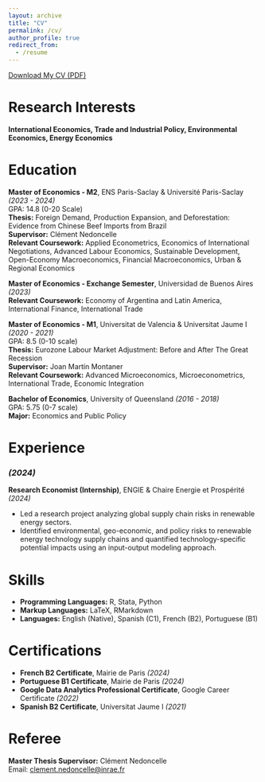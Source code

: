 ```yaml
---
layout: archive
title: "CV"
permalink: /cv/
author_profile: true
redirect_from:
  - /resume
---
```


[Download My CV (PDF)](https://hdydenairn.github.io/_cv/cv_jan2025.pdf)

# Research Interests

**International Economics, Trade and Industrial Policy, Environmental Economics, Energy Economics**

# Education

**Master of Economics - M2**, ENS Paris-Saclay & Université Paris-Saclay *(2023 - 2024)*  
GPA: 14.8 (0-20 Scale)  
**Thesis:** Foreign Demand, Production Expansion, and Deforestation: Evidence from Chinese Beef Imports from Brazil  
**Supervisor:** Clément Nedoncelle  
**Relevant Coursework:** Applied Econometrics, Economics of International Negotiations, Advanced Labour Economics, Sustainable Development, Open-Economy Macroeconomics, Financial Macroeconomics, Urban & Regional Economics  

**Master of Economics - Exchange Semester**, Universidad de Buenos Aires *(2023)*  
**Relevant Coursework:** Economy of Argentina and Latin America, International Finance, International Trade  

**Master of Economics - M1**, Universitat de Valencia & Universitat Jaume I *(2020 - 2021)*  
GPA: 8.5 (0-10 scale)  
**Thesis:** Eurozone Labour Market Adjustment: Before and After The Great Recession  
**Supervisor:** Joan Martín Montaner  
**Relevant Coursework:** Advanced Microeconomics, Microeconometrics, International Trade, Economic Integration  

**Bachelor of Economics**, University of Queensland *(2016 - 2018)*  
GPA: 5.75 (0-7 scale)  
**Major:** Economics and Public Policy  

# Experience

###  *(2024)*  
**Research Economist (Internship)**, ENGIE & Chaire Energie et Prospérité *(2024)*  
- Led a research project analyzing global supply chain risks in renewable energy sectors.
- Identified environmental, geo-economic, and policy risks to renewable energy technology supply chains and quantified technology-specific potential impacts using an input-output modeling approach.

# Skills

- **Programming Languages:** R, Stata, Python  
- **Markup Languages:** LaTeX, RMarkdown  
- **Languages:** English (Native), Spanish (C1), French (B2), Portuguese (B1)  

# Certifications

- **French B2 Certificate**, Mairie de Paris *(2024)*  
- **Portuguese B1 Certificate**, Mairie de Paris *(2024)*  
- **Google Data Analytics Professional Certificate**, Google Career Certificate *(2022)*  
- **Spanish B2 Certificate**, Universitat Jaume I *(2021)*  

# Referee

**Master Thesis Supervisor:** Clément Nedoncelle  
Email: [clement.nedoncelle@inrae.fr](mailto:clement.nedoncelle@inrae.fr)  
